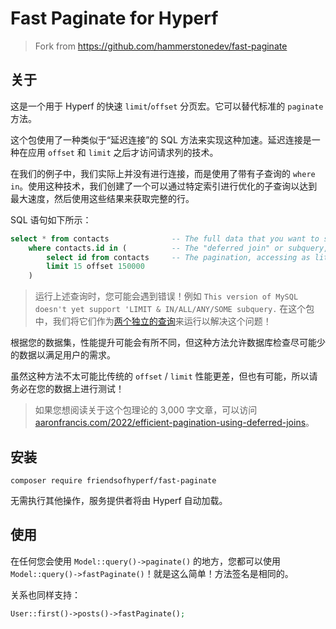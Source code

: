 # Fast Paginate for Hyperf

> Fork from https://github.com/hammerstonedev/fast-paginate

## 关于

这是一个用于 Hyperf 的快速 `limit`/`offset` 分页宏。它可以替代标准的 `paginate` 方法。

这个包使用了一种类似于“延迟连接”的 SQL 方法来实现这种加速。延迟连接是一种在应用 `offset` 和 `limit` 之后才访问请求列的技术。

在我们的例子中，我们实际上并没有进行连接，而是使用了带有子查询的 `where in`。使用这种技术，我们创建了一个可以通过特定索引进行优化的子查询以达到最大速度，然后使用这些结果来获取完整的行。

SQL 语句如下所示：

```sql
select * from contacts              -- The full data that you want to show your users.
    where contacts.id in (          -- The "deferred join" or subquery, in our case.
        select id from contacts     -- The pagination, accessing as little data as possible - ID only.
        limit 15 offset 150000
    )
```

> 运行上述查询时，您可能会遇到错误！例如 `This version of MySQL doesn't yet support 'LIMIT & IN/ALL/ANY/SOME subquery.` 
> 在这个包中，我们将它们作为[两个独立的查询](https://github.com/hammerstonedev/fast-paginate/blob/154da286f8160a9e75e64e8025b0da682aa2ba23/src/BuilderMixin.php#L62-L79)来运行以解决这个问题！

根据您的数据集，性能提升可能会有所不同，但这种方法允许数据库检查尽可能少的数据以满足用户的需求。

虽然这种方法不太可能比传统的 `offset` / `limit` 性能更差，但也有可能，所以请务必在您的数据上进行测试！

> 如果您想阅读关于这个包理论的 3,000 字文章，可以访问 [aaronfrancis.com/2022/efficient-pagination-using-deferred-joins](https://aaronfrancis.com/2022/efficient-pagination-using-deferred-joins)。

## 安装

```shell
composer require friendsofhyperf/fast-paginate
```

无需执行其他操作，服务提供者将由 Hyperf 自动加载。

## 使用

在任何您会使用 `Model::query()->paginate()` 的地方，您都可以使用 `Model::query()->fastPaginate()`！就是这么简单！方法签名是相同的。

关系也同样支持：

```php
User::first()->posts()->fastPaginate();
```

